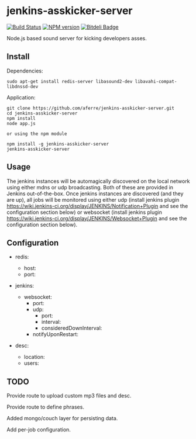 jenkins-asskicker-server
========================

[![Build Status](https://travis-ci.org/aferre/jenkins-asskicker-server.png?branch=master)](https://travis-ci.org/aferre/jenkins-asskicker-server)
[![NPM version](https://badge.fury.io/js/jenkins-asskicker-server.png)](http://badge.fury.io/js/jenkins-asskicker-server)
[![Bitdeli Badge](https://d2weczhvl823v0.cloudfront.net/aferre/jenkins-asskicker-server/trend.png)](https://bitdeli.com/free "Bitdeli Badge")

Node.js based sound server for kicking developers asses.

Install
-------

Dependencies: 

    sudo apt-get install redis-server libasound2-dev libavahi-compat-libdnssd-dev
    
Application:

    git clone https://github.com/aferre/jenkins-asskicker-server.git
    cd jenkins-asskicker-server
    npm install
    node app.js

	or using the npm module

    npm install -g jenkins-asskicker-server
    jenkins-asskicker-server

Usage
-----

The jenkins instances will be automagically discovered on the local network using either mdns or udp broadcasting. 
Both of these are provided in Jenkins out-of-the-box. Once jenkins instances are discovered (and they are up), 
all jobs will be monitored using either udp (install jenkins plugin https://wiki.jenkins-ci.org/display/JENKINS/Notification+Plugin 
and see the configuration section below) or websocket (install jenkins plugin 
https://wiki.jenkins-ci.org/display/JENKINS/Websocket+Plugin and see the configuration section below).


Configuration
-------------

- redis: 
  - host:
  - port:

- jenkins:
  - websocket:
    - port:
	- udp:
		- port:
		- interval:
		- consideredDownInterval:
	- notifyUponRestart:

- desc:
	- location:
	- users:

TODO
----

Provide route to upload custom mp3 files and desc.

Provide route to define phrases.

Added mongo/couch layer for persisting data.

Add per-job configuration.
